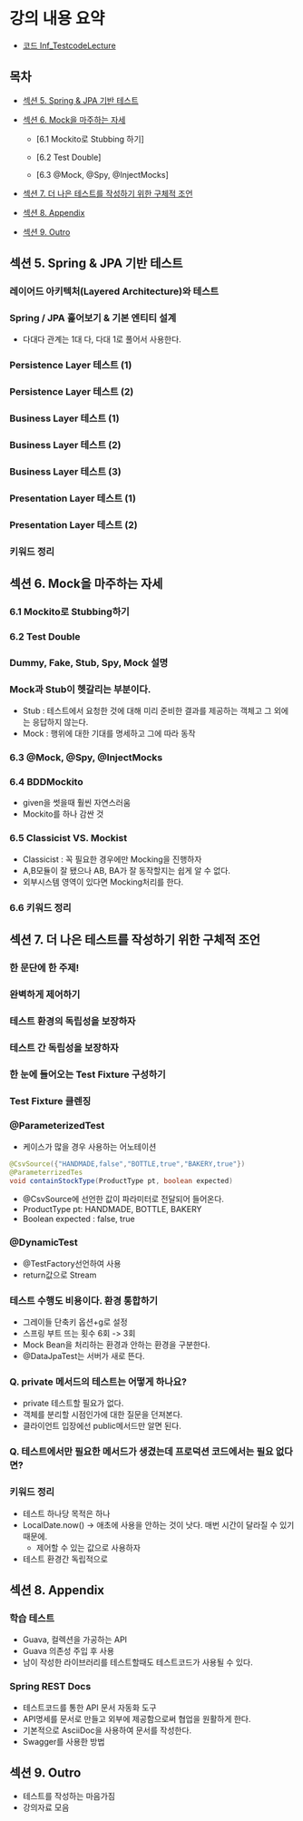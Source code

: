 # 강의 내용 요약

- [코드 Inf_TestcodeLecture](https://github.com/koratoo/Inf_TestcodeLecture.git)

## 목차

- [섹션 5. Spring & JPA 기반 테스트](#섹션-5-spring--jpa-기반-테스트)

- [섹션 6. Mock을 마주하는 자세](#섹션-6-mock을-마주하는-자세)

  - [6.1 Mockito로 Stubbing 하기]

  - [6.2 Test Double]

  - [6.3 @Mock, @Spy, @InjectMocks]

- [섹션 7. 더 나은 테스트를 작성하기 위한 구체적 조언](#섹션-7-더-나은-테스트를-작성하기-위한-구체적-조언)
- [섹션 8. Appendix](#섹션-8-appendix)
- [섹션 9. Outro](#섹션-9-outro)

## 섹션 5. Spring & JPA 기반 테스트

### 레이어드 아키텍처(Layered Architecture)와 테스트

### Spring / JPA 훑어보기 & 기본 엔티티 설계
- 다대다 관계는 1대 다, 다대 1로 풀어서 사용한다.

### Persistence Layer 테스트 (1)

### Persistence Layer 테스트 (2)

### Business Layer 테스트 (1)

### Business Layer 테스트 (2)

### Business Layer 테스트 (3)

### Presentation Layer 테스트 (1)

### Presentation Layer 테스트 (2)

### 키워드 정리

## 섹션 6. Mock을 마주하는 자세

### 6.1 Mockito로 Stubbing하기

### 6.2 Test Double

### Dummy, Fake, Stub, Spy, Mock 설명

### Mock과 Stub이 헷갈리는 부분이다.

- Stub : 테스트에서 요청한 것에 대해 미리 준비한 결과를 제공하는 객체고 그 외에는 응답하지 않는다.
- Mock : 행위에 대한 기대를 명세하고 그에 따라 동작

### 6.3 @Mock, @Spy, @InjectMocks

### 6.4 BDDMockito

- given을 썻을때 훨씬 자연스러움
- Mockito를 하나 감싼 것

### 6.5 Classicist VS. Mockist

- Classicist : 꼭 필요한 경우에만 Mocking을 진행하자
- A,B모듈이 잘 됐으나 AB, BA가 잘 동작할지는 쉽게 알 수 없다.
- 외부시스템 영역이 있다면 Mocking처리를 한다.

### 6.6 키워드 정리

## 섹션 7. 더 나은 테스트를 작성하기 위한 구체적 조언

### 한 문단에 한 주제!

### 완벽하게 제어하기

### 테스트 환경의 독립성을 보장하자

### 테스트 간 독립성을 보장하자

### 한 눈에 들어오는 Test Fixture 구성하기

### Test Fixture 클렌징

### @ParameterizedTest

- 케이스가 많을 경우 사용하는 어노테이션

```java
@CsvSource({"HANDMADE,false","BOTTLE,true","BAKERY,true"})
@ParameterrizedTes
void containStockType(ProductType pt, boolean expected)
```

- @CsvSource에 선언한 값이 파라미터로 전달되어 들어온다.
- ProductType pt: HANDMADE, BOTTLE, BAKERY
- Boolean expected : false, true

### @DynamicTest

- @TestFactory선언하여 사용
- return값으로 Stream

### 테스트 수행도 비용이다. 환경 통합하기

- 그레이들 단축키 옵션+g로 설정
- 스프링 부트 뜨는 횟수 6회 -> 3회
- Mock Bean을 처리하는 환경과 안하는 환경을 구분한다.
- @DataJpaTest는 서버가 새로 뜬다.

### Q. private 메서드의 테스트는 어떻게 하나요?

- private 테스트할 필요가 없다.
- 객체를 분리할 시점인가에 대한 질문을 던져본다.
- 클라이언트 입장에선 public메서드만 알면 된다.

### Q. 테스트에서만 필요한 메서드가 생겼는데 프로덕션 코드에서는 필요 없다면?

### 키워드 정리

- 테스트 하나당 목적은 하나
- LocalDate.now() -> 애초에 사용을 안하는 것이 낫다. 매번 시간이 달라질 수 있기 때문에.
  - 제어할 수 있는 값으로 사용하자
- 테스트 환경간 독립적으로

## 섹션 8. Appendix

### 학습 테스트

- Guava, 컬렉션을 가공하는 API
- Guava 의존성 주입 후 사용
- 남이 작성한 라이브러리를 테스트할때도 테스트코드가 사용될 수 있다.

### Spring REST Docs

- 테스트코드를 통한 API 문서 자동화 도구
- API명세를 문서로 만들고 외부에 제공함으로써 협업을 원활하게 한다.
- 기본적으로 AsciiDoc을 사용하여 문서를 작성한다.
- Swagger를 사용한 방법

## 섹션 9. Outro

- 테스트를 작성하는 마음가짐
- 강의자료 모음
